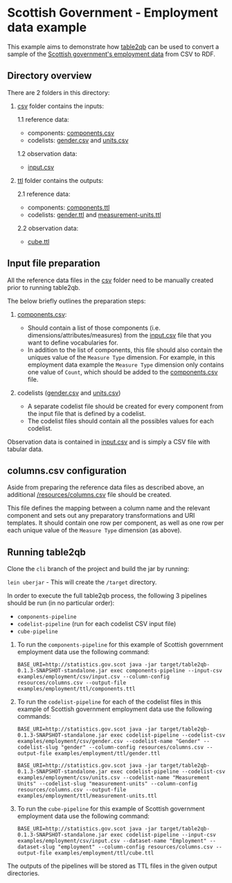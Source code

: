  # Scottish Government - Employment data example

This example aims to demonstrate how [table2qb](https://github.com/Swirrl/table2qb) can be used to convert a sample of the [Scottish government's employment data](http://statistics.gov.scot/resource?uri=http%3A%2F%2Fstatistics.gov.scot%2Fdata%2Femployment) from CSV to RDF.


## Directory overview

There are 2 folders in this directory: 

1. [csv](https://github.com/Swirrl/table2qb/tree/employment-example/examples/employment/csv) folder contains the inputs:

    1.1 reference data:
      - components: [components.csv](https://github.com/Swirrl/table2qb/tree/employment-example/examples/employment/csv/components.csv)
      - codelists: [gender.csv](https://github.com/Swirrl/table2qb/tree/employment-example/examples/employment/csv/gender.csv) and [units.csv](https://github.com/Swirrl/table2qb/tree/employment-example/examples/employment/csv/units.csv)

    1.2 observation data:
      - [input.csv](https://github.com/Swirrl/table2qb/tree/employment-example/examples/employment/csv/input.csv)

2. [ttl](https://github.com/Swirrl/table2qb/tree/employment-example/examples/employment/ttl) folder contains the outputs:

    2.1 reference data:
      - components: [components.ttl](https://github.com/Swirrl/table2qb/blob/employment-example/examples/employment/ttl/components.ttl)
      - codelists: [gender.ttl](https://github.com/Swirrl/table2qb/blob/employment-example/examples/employment/ttl/gender.ttl) and [measurement-units.ttl](https://github.com/Swirrl/table2qb/blob/employment-example/examples/employment/ttl/measurement-units.ttl)
     
     2.2 observation data:
      - [cube.ttl](https://github.com/Swirrl/table2qb/blob/employment-example/examples/employment/ttl/cube.ttl)


## Input file preparation

All the reference data files in the [csv](https://github.com/Swirrl/table2qb/tree/employment-example/examples/employment/csv) folder need to be manually created prior to running table2qb.

The below briefly outlines the preparation steps:

1. [components.csv](https://github.com/Swirrl/table2qb/tree/employment-example/examples/employment/csv/components.csv):

    - Should contain a list of those components (i.e. dimensions/attributes/measures) from the [input.csv](https://github.com/Swirrl/table2qb/tree/employment-example/examples/employment/csv/input.csv) file that you want to define vocabularies for. 
    - In addition to the list of components, this file should also contain the uniques value of the `Measure Type` dimension. For example, in this employment data example the `Measure Type` dimension only contains one value of `Count`, which should be added to the [components.csv](https://github.com/Swirrl/table2qb/tree/employment-example/examples/employment/csv/components.csv) file.
 
 2. codelists ([gender.csv](https://github.com/Swirrl/table2qb/tree/employment-example/examples/employment/csv/gender.csv) and [units.csv](https://github.com/Swirrl/table2qb/tree/employment-example/examples/employment/csv/units.csv))
 
    - A separate codelist file should be created for every component from the input file that is defined by a codelist.
    - The codelist files should contain all the possibles values for each codelist.

Observation data is contained in [input.csv](https://github.com/Swirrl/table2qb/tree/employment-example/examples/employment/csv/input.csv) and is simply a CSV file with tabular data.


## columns.csv configuration

Aside from preparing the reference data files as described above, an additional [/resources/columns.csv](https://github.com/Swirrl/table2qb/blob/employment-example/resources/columns.csv) file should be created.

This file defines the mapping between a column name and the relevant component and sets out any preparatory transformations and URI templates.
It should contain one row per component, as well as one row per each unique value of the `Measure Type` dimension (as above).


## Running table2qb

Clone the `cli` branch of the project and build the jar by running:

`lein uberjar` - This will create the `/target` directory.


In order to execute the full table2qb process, the following 3 pipelines should be run (in no particular order):

- `components-pipeline`
- `codelist-pipeline` (run for each codelist CSV input file)
- `cube-pipeline`


1. To run the `components-pipeline` for this example of Scottish government employment data use the following command:

    ```BASE_URI=http://statistics.gov.scot java -jar target/table2qb-0.1.3-SNAPSHOT-standalone.jar exec components-pipeline --input-csv examples/employment/csv/input.csv --column-config resources/columns.csv --output-file examples/employment/ttl/components.ttl```


2. To run the `codelist-pipeline` for each of the codelist files in this example of Scottish government employment data use the following commands:

    ```BASE_URI=http://statistics.gov.scot java -jar target/table2qb-0.1.3-SNAPSHOT-standalone.jar exec codelist-pipeline --codelist-csv examples/employment/csv/gender.csv --codelist-name "Gender" --codelist-slug "gender" --column-config resources/columns.csv --output-file examples/employment/ttl/gender.ttl```
    
    
    ```BASE_URI=http://statistics.gov.scot java -jar target/table2qb-0.1.3-SNAPSHOT-standalone.jar exec codelist-pipeline --codelist-csv examples/employment/csv/units.csv --codelist-name "Measurement Units" --codelist-slug "measurement-units" --column-config resources/columns.csv --output-file examples/employment/ttl/measurement-units.ttl```
    

3. To run the `cube-pipeline` for this example of Scottish government employment data use the following command:

    ```BASE_URI=http://statistics.gov.scot java -jar target/table2qb-0.1.3-SNAPSHOT-standalone.jar exec codelist-pipeline --input-csv examples/employment/csv/input.csv --dataset-name "Employment" --dataset-slug "employment" --column-config resources/columns.csv --output-file examples/employment/ttl/cube.ttl```


The outputs of the pipelines will be stored as TTL files in the given output directories.
